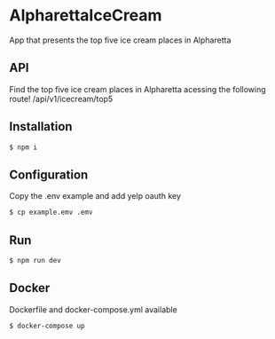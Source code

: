 # AlpharettaIceCream
App that presents the top five ice cream places in Alpharetta

## API
Find the top five ice cream places in Alpharetta acessing the following route!
/api/v1/icecream/top5

## Installation
```sh
$ npm i
```

## Configuration
Copy the .env example and add yelp oauth key

```sh
$ cp example.emv .emv
```

## Run
```sh
$ npm run dev
```

## Docker
Dockerfile and docker-compose.yml available

```sh
$ docker-compose up
```

